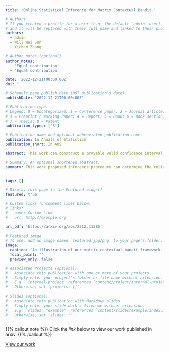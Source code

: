 ```yaml
---
title: 'Online Statistical Inference for Matrix Contextual Bandit.'

# Authors
# If you created a profile for a user (e.g. the default `admin` user), write the username (folder name) here
# and it will be replaced with their full name and linked to their profile.
authors:
  - admin
  - Will Wei Sun
  - Yichen Zhang

# Author notes (optional)
author_notes:
  - 'Equal contribution'
  - 'Equal contribution'

date: '2022-12-21T00:00:00Z'
doi: ''

# Schedule page publish date (NOT publication's date).
publishDate: '2022-12-21T00:00:00Z'

# Publication type.
# Legend: 0 = Uncategorized; 1 = Conference paper; 2 = Journal article;
# 3 = Preprint / Working Paper; 4 = Report; 5 = Book; 6 = Book section;
# 7 = Thesis; 8 = Patent
publication_types: ['3']

# Publication name and optional abbreviated publication name.
publication: In Annals of Statistics
publication_short: In AOS

abstract: This work can construct a provable valid confidence interval for the low-rank matrix parameter in a fully online fashion under the contextual bandit setting.

# Summary. An optional shortened abstract.
summary: This work proposed inference procedure can determine the reliability of the bandit algorithm especially when the context is given by a matrix and the low-rank structure is inherited.


tags: []

# Display this page in the Featured widget?
featured: true

# Custom links (uncomment lines below)
# links:
# - name: Custom Link
#   url: http://example.org

url_pdf: 'https://arxiv.org/abs/2212.11385'

# Featured image
# To use, add an image named `featured.jpg/png` to your page's folder.
image:
  caption: 'An illustration of our matrix contextual bandit framework.'
  focal_point: ''
  preview_only: false

# Associated Projects (optional).
#   Associate this publication with one or more of your projects.
#   Simply enter your project's folder or file name without extension.
#   E.g. `internal-project` references `content/project/internal-project/index.md`.
#   Otherwise, set `projects: []`.

# Slides (optional).
#   Associate this publication with Markdown slides.
#   Simply enter your slide deck's filename without extension.
#   E.g. `slides: "example"` references `content/slides/example/index.md`.
#   Otherwise, set `slides: ""`.
---
```


{{% callout note %}}
Click the _link_ below to view our work published in arxiv.
{{% /callout %}}

[View our work](https://arxiv.org/abs/2212.11385)